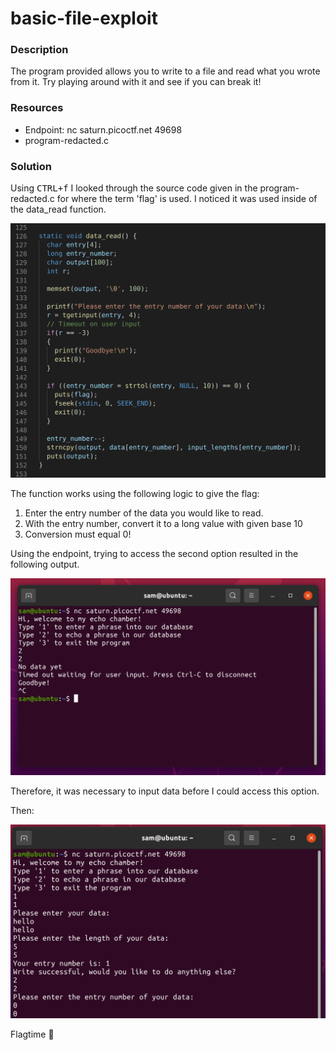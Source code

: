 # basic-file-exploit

### Description

The program provided allows you to write to a file and read what you wrote from it. Try playing around with it and see if you can break it!

### Resources

- Endpoint: nc saturn.picoctf.net 49698
- program-redacted.c

### Solution

Using <kbd>CTRL+f</kbd> I looked through the source code given in the program-redacted.c for where the term 'flag' is used. I noticed it was used inside of the data_read function.

![data_read](./data_read_function.png)

The function works using the following logic to give the flag:
1. Enter the entry number of the data you would like to read.
2. With the entry number, convert it to a long value with given base 10
3. Conversion must equal 0!

Using the endpoint, trying to access the second option resulted in the following output.

![program-echo-response](./program-echo-response.png)

Therefore, it was necessary to input data before I could access this option. 

Then:

![final-solution](./final-solution.png)

Flagtime :tada: